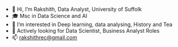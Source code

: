 - 👋 Hi, I’m Rakshith, Data Analyst, University of Suffolk
- 🎓 Msc in Data Science and AI 
- 👀 I’m interested in Deep learning, data analysing, History and Tea 
- 👀 Actively looking for Data Scientist, Business Analyst Roles
- 📫 rakshithrec@gmail.com

<!---
dukeofmadras/dukeofmadras is a ✨ special ✨ repository because its `README.md` (this file) appears on your GitHub profile.
You can click the Preview link to take a look at your changes.
--->
